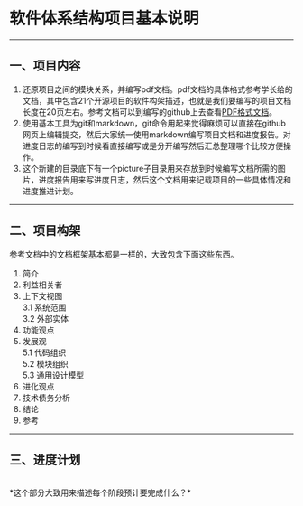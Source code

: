 ﻿# **软件体系结构项目基本说明**

---
## 一、项目内容
1. 还原项目之间的模块关系，并编写pdf文档。pdf文档的具体格式参考学长给的文档，其中包含21个开源项目的软件构架描述，也就是我们要编写的项目文档长度在20页左右。参考文档可以到编写的github上去查看[PDF格式文档](https://github.com/delftswa2017/desosa2017)。
2. 使用基本工具为git和markdown，git命令用起来觉得麻烦可以直接在github网页上编辑提交，然后大家统一使用markdown编写项目文档和进度报告。对进度日志的编写到时候看直接编写或是分开编写然后汇总整理哪个比较方便操作。
3. 这个新建的目录底下有一个picture子目录用来存放到时候编写文档所需的图片，进度报告用来写进度日志，然后这个文档用来记载项目的一些具体情况和进度推进计划。

---
## 二、项目构架
参考文档中的文档框架基本都是一样的，大致包含下面这些东西。

1. 简介
2. 利益相关者
3. 上下文视图<br>
    3.1 系统范围<br>
    3.2 外部实体
4. 功能观点
5. 发展观<br>
    5.1 代码组织<br>
    5.2 模块组织<br>
    5.3 通用设计模型
6. 进化观点
7. 技术债务分析
8. 结论
9. 参考

---
## 三、进度计划
<br>
*这个部分大致用来描述每个阶段预计要完成什么？*






